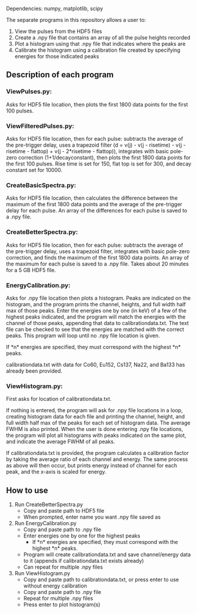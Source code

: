 Dependencies: numpy, matplotlib, scipy

The separate programs in this repository allows a user to:
1. View the pulses from the HDF5 files
2. Create a .npy file that contains an array of all the pulse heights recorded
3. Plot a histogram using that .npy file that indicates where the peaks are
4. Calibrate the histogram using a calibration file created by specifying energies for those indicated peaks

## Description of each program

### ViewPulses.py: 
Asks for HDF5 file location, then plots the first 1800 data points for the first 100 pulses.

### ViewFilteredPulses.py: 
Asks for HDF5 file location, then for each pulse: subtracts the average of the pre-trigger delay, uses a trapezoid filter (d = v(j) - v(j - risetime) - v(j - risetime - flattop) + v(j - 2*risetime - flattop)), integrates with basic pole-zero correction (1+1/decayconstant), then plots the first 1800 data points for the first 100 pulses. Rise time is set for 150, flat top is set for 300, and decay constant set for 10000.

### CreateBasicSpectra.py: 
Asks for HDF5 file location, then calculates the difference between the maximum of the first 1800 data points and the average of the pre-trigger delay for each pulse. An array of the differences for each pulse is saved to a .npy file.

### CreateBetterSpectra.py: 
Asks for HDF5 file location, then for each pulse: subtracts the average of the pre-trigger delay, uses a trapezoid filter, integrates with basic pole-zero correction, and finds the maximum of the first 1800 data points. An array of the maximum for each pulse is saved to a .npy file. Takes about 20 minutes for a 5 GB HDF5 file.

### EnergyCalibration.py: 
Asks for .npy file location then plots a histogram. Peaks are indicated on the histogram, and the program prints the channel, heights, and full width half max of those peaks. Enter the energies one by one (in keV) of a few of the highest peaks indicated, and the program will match the energies with the channel of those peaks, appending that data to calibrationdata.txt. The text file can be checked to see that the energies are matched with the correct peaks. This program will loop until no .npy file location is given.

If \*n\* energies are specified, they must correspond with the highest \*n\* peaks.

calibrationdata.txt with data for Co60, Eu152, Cs137, Na22, and Ba133 has already been provided.

### ViewHistogram.py: 
First asks for location of calibrationdata.txt.

If nothing is entered, the program will ask for .npy file locations in a loop, creating histogram data for each file and printing the channel, height, and full width half max of the peaks for each set of histogram data. The average FWHM is also printed. When the user is done entering .npy file locations, the program will plot all histograms with peaks indicated on the same plot, and indicate the average FWHM of all peaks.

If calibrationdata.txt is provided, the program calculates a calibration factor by taking the average ratio of each channel and energy. The same process as above will then occur, but prints energy instead of channel for each peak, and the x-axis is scaled for energy.

## How to use
1. Run CreateBetterSpectra.py
   - Copy and paste path to HDF5 file
   - When prompted, enter name you want .npy file saved as
2. Run EnergyCalibration.py
   - Copy and paste path to .npy file
   - Enter energies one by one for the highest peaks
     - If \*n\* energies are specified, they must correspond with the highest \*n\* peaks.
   - Program will create calibrationdata.txt and save channel/energy data to it (appends if calibrationdata.txt exists already)
   - Can repeat for multiple .npy files
3. Run ViewHistogram.py
   - Copy and paste path to calibrationdata.txt, or press enter to use without energy calibration
   - Copy and paste path to .npy file
   - Repeat for multiple .npy files
   - Press enter to plot histogram(s)